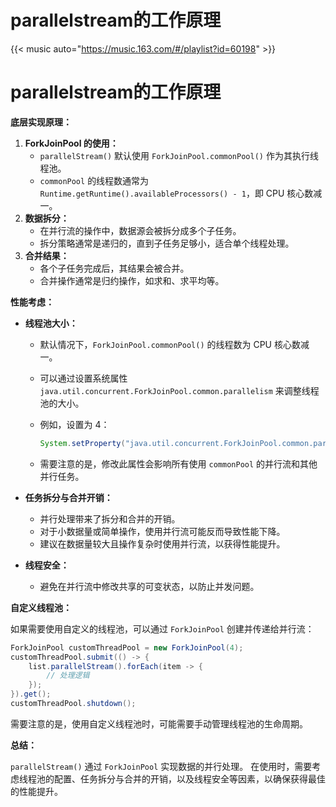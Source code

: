 # parallelstream的工作原理


{{< music auto="https://music.163.com/#/playlist?id=60198" >}}

# parallelstream的工作原理

**底层实现原理：**

1. **ForkJoinPool 的使用：**
   - `parallelStream()` 默认使用 `ForkJoinPool.commonPool()` 作为其执行线程池。
   - `commonPool` 的线程数通常为 `Runtime.getRuntime().availableProcessors() - 1`，即 CPU 核心数减一。
2. **数据拆分：**
   - 在并行流的操作中，数据源会被拆分成多个子任务。
   - 拆分策略通常是递归的，直到子任务足够小，适合单个线程处理。
3. **合并结果：**
   - 各个子任务完成后，其结果会被合并。
   - 合并操作通常是归约操作，如求和、求平均等。

**性能考虑：**

- **线程池大小：**

  - 默认情况下，`ForkJoinPool.commonPool()` 的线程数为 CPU 核心数减一。

  - 可以通过设置系统属性 `java.util.concurrent.ForkJoinPool.common.parallelism` 来调整线程池的大小。

  - 例如，设置为 4：

    ```java
    System.setProperty("java.util.concurrent.ForkJoinPool.common.parallelism", "4");
    ```

  - 需要注意的是，修改此属性会影响所有使用 `commonPool` 的并行流和其他并行任务。

- **任务拆分与合并开销：**

  - 并行处理带来了拆分和合并的开销。
  - 对于小数据量或简单操作，使用并行流可能反而导致性能下降。
  - 建议在数据量较大且操作复杂时使用并行流，以获得性能提升。

- **线程安全：**

  - 避免在并行流中修改共享的可变状态，以防止并发问题。

**自定义线程池：**

如果需要使用自定义的线程池，可以通过 `ForkJoinPool` 创建并传递给并行流：

```java
ForkJoinPool customThreadPool = new ForkJoinPool(4);
customThreadPool.submit(() -> {
    list.parallelStream().forEach(item -> {
        // 处理逻辑
    });
}).get();
customThreadPool.shutdown();
```

需要注意的是，使用自定义线程池时，可能需要手动管理线程池的生命周期。

**总结：**

`parallelStream()` 通过 `ForkJoinPool` 实现数据的并行处理。 在使用时，需要考虑线程池的配置、任务拆分与合并的开销，以及线程安全等因素，以确保获得最佳的性能提升。


